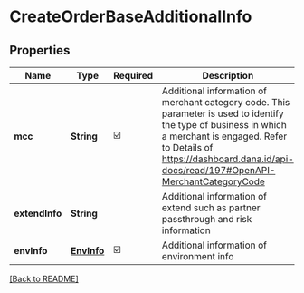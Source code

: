 # CreateOrderBaseAdditionalInfo
## Properties

| Name | Type | Required | Description |
| ------------- | ------------- | ------------- | ------------- |
| **mcc** | **String** | ☑️ | Additional information of merchant category code. This parameter is used to identify the type of business in which a merchant is engaged. Refer to Details of https://dashboard.dana.id/api-docs/read/197#OpenAPI-MerchantCategoryCode |
| **extendInfo** | **String** |  | Additional information of extend such as partner passthrough and risk information |
| **envInfo** | [**EnvInfo**](EnvInfo.md) | ☑️ | Additional information of environment info |

[[Back to README]](../../../../README.md)
